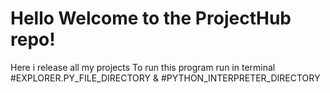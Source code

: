 # Hello Welcome to the ProjectHub repo!
Here i release all my projects
To run this program run in terminal #EXPLORER.PY_FILE_DIRECTORY & #PYTHON_INTERPRETER_DIRECTORY
